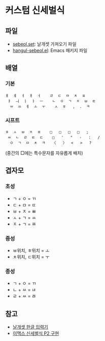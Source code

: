 # 커스텀 신세벌식

## 파일
- [sebeol.set](sebeol.set): 날개셋 가져오기 파일
- [hangul-sebeol.el](hangul-sebeol.el): Emacs 패키지 파일

## 배열

### 기본
```
ㅒ  ㅖ  ㅕ  ㅐ  ㅓ    ㄹ  ㄷ  ㅁ  ㅊ  ㅍ
 ㅑ  ㅢ  ㅣ  ㅏ  ㅡ    ㄴ  ㅇ  ㄱ  ㅈ  ㅂ  ㅌ
  ㅠ  ㅛ  ㅔ  ㅗ  ㅜ    ㅅ  ㅎ   ,  .  ㅋ
```

### 시프트
```
ㅎ  ㅅ  ㅂ  ㅈ  ㅍ    □   □   □   □   ;
 ㅆ  ㄴ  ㄹ  ㅌ  ㄷ    □   '   "   ·   :   /
  ㅇ  ㄱ  ㅁ  ㅊ  ㅋ   〈   〉  <   >   ?
```

(중간의 □에는 특수문자를 자유롭게 배치)

## 겹자모

### 초성
- ㄱ + ㅇ = ㄲ
- ㄷ + ㅁ = ㄸ
- ㅂ + ㅈ = ㅃ
- ㅅ + ㄱ = ㅆ
- ㅈ + ㄱ = ㅉ

### 중성
- ㅂ위치, ㅎ위치 = ㅗ
- ㅊ위치, ㄷ위치 = ㅜ

### 종성
- ㄱ + ㅇ = ㄲ
- ㄴ + ㅆ = ㄶ
- ㄹ + ㅆ = ㅀ

## 참고
- [날개셋 한글 입력기](http://moogi.new21.org/prg4.html)
- [이맥스 신세벌식 P2 구현](https://github.com/demokritos/hangul-s3p2)
